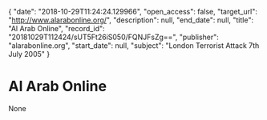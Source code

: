 {
  "date": "2018-10-29T11:24:24.129966", 
  "open_access": false, 
  "target_url": "http://www.alarabonline.org/", 
  "description": null, 
  "end_date": null, 
  "title": "Al Arab Online", 
  "record_id": "20181029T112424/sUT5Ft26iS050/FQNJFsZg==", 
  "publisher": "alarabonline.org", 
  "start_date": null, 
  "subject": "London Terrorist Attack 7th July 2005"
}

# Al Arab Online

None